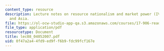 ```yaml
---
content_type: resource
description: Lecture notes on resource nationalism and market power (IV) - Russia
  and Asia.
file: https://ol-ocw-studio-app-qa.s3.amazonaws.com/courses/17-906-reading-seminar-in-social-science-the-geopolitics-and-geoeconomics-of-global-energy-spring-2007/0f47a2a44fd9ed9ff6b9fdc99fcf167e_lec08_04052007.pdf
file_type: application/pdf
resourcetype: Document
title: lec08_04052007.pdf
uid: 0f47a2a4-4fd9-ed9f-f6b9-fdc99fcf167e
---
```

